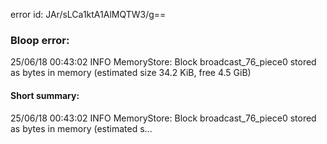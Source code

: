 error id: JAr/sLCa1ktA1AlMQTW3/g==
### Bloop error:

25/06/18 00:43:02 INFO MemoryStore: Block broadcast_76_piece0 stored as bytes in memory (estimated size 34.2 KiB, free 4.5 GiB)
#### Short summary: 

25/06/18 00:43:02 INFO MemoryStore: Block broadcast_76_piece0 stored as bytes in memory (estimated s...